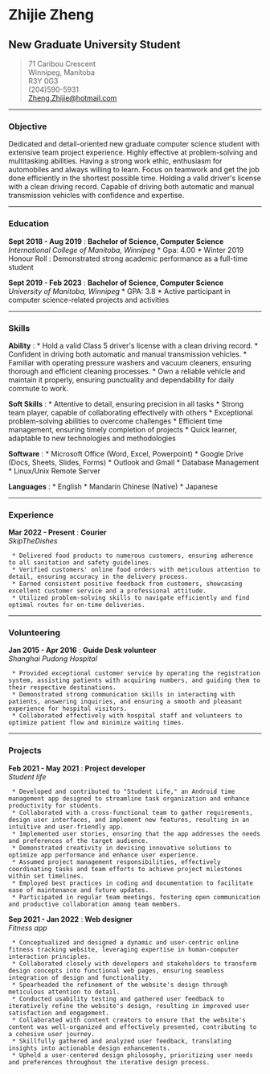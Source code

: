 # Zhijie Zheng
## New Graduate University Student


> 71 Caribou Crescent       
> Winnipeg, Manitoba    
> R3Y 0G3       
> (204)590-5931     
> Zheng.Zhijie@hotmail.com
-----
### Objective
Dedicated and detail-oriented new graduate computer science student with extensive team project experience. Highly effective at problem-solving and multitasking abilities. Having a strong work ethic, enthusiasm for automobiles and always willing to learn. Focus on teamwork and get the job done efficiently in the shortest possible time. Holding a valid driver's license with a clean driving record. Capable of driving both automatic and manual transmission vehicles with confidence and expertise.

-----
### Education
**Sept 2018 - Aug 2019**
:    **Bachelor of Science, Computer Science**<br />
     *International College of Manitoba, Winnipeg*
     * Gpa: 4.00
     * Winter 2019 Honour Roll
     : Demonstrated strong academic performance as a full-time student

**Sept 2019 - Feb 2023**
:    **Bachelor of Science, Computer Science**<br />
     *University of Manitoba, Winnipeg*
     * GPA: 3.8
     * Active participant in computer science-related projects and activities
    
-----
### Skills
**Ability**
:    *   Hold a valid Class 5 driver's license with a clean driving record.
     *   Confident in driving both automatic and manual transmission vehicles.
     *   Familiar with operating pressure washers and vacuum cleaners, ensuring thorough and efficient cleaning processes.
     *   Own a reliable vehicle and maintain it properly, ensuring punctuality and dependability for daily commute to work.
     
**Soft Skills**
:    *   Attentive to detail, ensuring precision in all tasks
     *   Strong team player, capable of collaborating effectively with others
     *   Exceptional problem-solving abilities to overcome challenges
     *   Efficient time management, ensuring timely completion of projects
     *   Quick learner, adaptable to new technologies and methodologies
     
**Software**
:    *  Microsoft Office (Word, Excel, Powerpoint)
     *  Google Drive (Docs, Sheets, Slides, Forms)
     *  Outlook and Gmail
     *  Database Management
     *  Linux/Unix Remote Server

**Languages**
:    *  English
     *  Mandarin Chinese (Native)
     *  Japanese

----- 
### Experience
**Mar 2022 - Present**
:    **Courier**<br />
     *SkipTheDishes*
     
     * Delivered food products to numerous customers, ensuring adherence to all sanitation and safety guidelines.
     * Verified customers' online food orders with meticulous attention to detail, ensuring accuracy in the delivery process.
     * Earned consistent positive feedback from customers, showcasing excellent customer service and a professional attitude.
     * Utilized problem-solving skills to navigate efficiently and find optimal routes for on-time deliveries.
     
-----
### Volunteering
**Jan 2015 - Apr 2016**
:    **Guide Desk volunteer**<br />
     *Shanghai Pudong Hospital*

     * Provided exceptional customer service by operating the registration system, assisting patients with acquiring numbers, and guiding them to their respective destinations.
     * Demonstrated strong communication skills in interacting with patients, answering inquiries, and ensuring a smooth and pleasant experience for hospital visitors.
     * Collaborated effectively with hospital staff and volunteers to optimize patient flow and minimize waiting times.
    
-----
### Projects
**Feb 2021 - May 2021**
:    **Project developer**<br />
     *Student life*

     * Developed and contributed to "Student Life," an Android time management app designed to streamline task organization and enhance productivity for students.
     * Collaborated with a cross-functional team to gather requirements, design user interfaces, and implement new features, resulting in an intuitive and user-friendly app.
     * Implemented user stories, ensuring that the app addresses the needs and preferences of the target audience.
     * Demonstrated creativity in devising innovative solutions to optimize app performance and enhance user experience.
     * Assumed project management responsibilities, effectively coordinating tasks and team efforts to achieve project milestones within set timelines.
     * Employed best practices in coding and documentation to facilitate ease of maintenance and future updates.
     * Participated in regular team meetings, fostering open communication and productive collaboration among team members.

**Sep 2021 - Jan 2022**
:    **Web designer**<br />
     *Fitness app*

     * Conceptualized and designed a dynamic and user-centric online fitness tracking website, leveraging expertise in human-computer interaction principles.
     * Collaborated closely with developers and stakeholders to transform design concepts into functional web pages, ensuring seamless integration of design and functionality.
     * Spearheaded the refinement of the website's design through meticulous attention to detail.
     * Conducted usability testing and gathered user feedback to iteratively refine the website's design, resulting in improved user satisfaction and engagement.
     * Collaborated with content creators to ensure that the website's content was well-organized and effectively presented, contributing to a cohesive user journey.
     * Skillfully gathered and analyzed user feedback, translating insights into actionable design enhancements.
     * Upheld a user-centered design philosophy, prioritizing user needs and preferences throughout the iterative design process.

